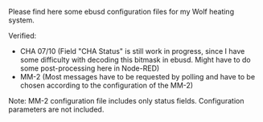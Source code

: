 Please find here some ebusd configuration files for my Wolf heating system.

Verified:
- CHA 07/10 (Field "CHA Status" is still work in progress, since I have some difficulty with decoding this bitmask in ebusd. Might have to do some post-processing here in Node-RED)
- MM-2 (Most messages have to be requested by polling and have to be chosen according to the configuration of the MM-2)


Note: MM-2 configuration file includes only status fields. Configuration parameters are not included.
